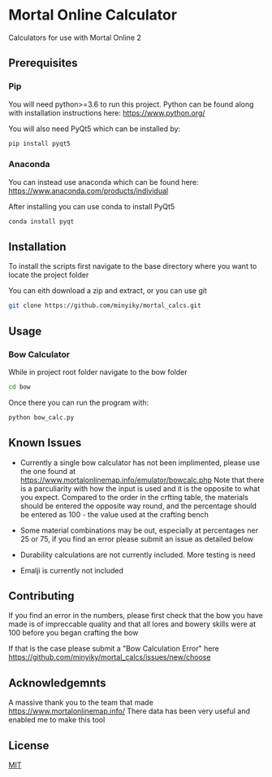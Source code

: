 # Mortal Online Calculator
Calculators for use with Mortal Online 2

## Prerequisites

### Pip

You will need python>=3.6 to run this project. Python can be found along with installation instructions here: https://www.python.org/

You will also need PyQt5 which can be installed by:

```bash
pip install pyqt5
```

### Anaconda

You can instead use anaconda which can be found here: https://www.anaconda.com/products/individual

After installing you can use conda to install PyQt5

```bash
conda install pyqt
```

## Installation

To install the scripts first navigate to the base directory where you want to locate the project folder

You can eith download a zip and extract, or you can use git

```bash
git clone https://github.com/minyiky/mortal_calcs.git
```

## Usage

### Bow Calculator

While in project root folder navigate to the bow folder

```bash
cd bow
```

Once there you can run the program with:

```bash
python bow_calc.py
```

## Known Issues

 - Currently a single bow calculator has not been implimented, please use the one found at https://www.mortalonlinemap.info/emulator/bowcalc.php
Note that there is a parculiarity with how the input is used and it is the opposite to what you expect. Compared to the order in the crfting table, the materials should be entered the opposite way round, and the percentage should be entered as 100 - the value used at the crafting bench

 - Some material combinations may be out, especially at percentages ner 25 or 75, if you find an error please submit an issue as detailed below

 - Durability calculations are not currently included. More testing is need

 - Emalji is currently not included

## Contributing

If you find an error in the numbers, please first check that the bow you have made is of impreccable quality and that all lores and bowery skills were at 100 before you began crafting the bow

If that is the case please submit a "Bow Calculation Error" here https://github.com/minyiky/mortal_calcs/issues/new/choose

## Acknowledgemnts
A massive thank you to the team that made https://www.mortalonlinemap.info/ There data has been very useful and enabled me to make this tool

## License
[MIT](https://choosealicense.com/licenses/mit/)
